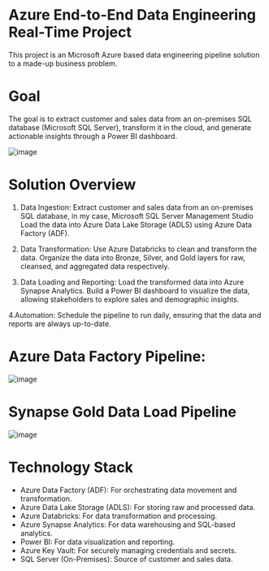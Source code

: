 # Azure End-to-End Data Engineering Real-Time Project
This project is an Microsoft Azure based data engineering pipeline solution to a made-up business problem.

# Goal
The goal is to extract customer and sales data from an on-premises SQL database (Microsoft SQL Server), transform it in the cloud, and generate actionable insights through a Power BI dashboard.

![image](https://github.com/user-attachments/assets/32b632e7-c817-4909-b9cc-e07c93139799)


# Solution Overview

1. Data Ingestion:
Extract customer and sales data from an on-premises SQL database, in my case, Microsoft SQL Server Management Studio
Load the data into Azure Data Lake Storage (ADLS) using Azure Data Factory (ADF).

2. Data Transformation:
Use Azure Databricks to clean and transform the data.
Organize the data into Bronze, Silver, and Gold layers for raw, cleansed, and aggregated data respectively.

3. Data Loading and Reporting:
Load the transformed data into Azure Synapse Analytics.
Build a Power BI dashboard to visualize the data, allowing stakeholders to explore sales and demographic insights.

4.Automation:
Schedule the pipeline to run daily, ensuring that the data and reports are always up-to-date.

# Azure Data Factory Pipeline:

![image](https://github.com/user-attachments/assets/82631415-673d-4de1-9303-21b5c7441445)

# Synapse Gold Data Load Pipeline

![image](https://github.com/user-attachments/assets/bcc677b8-6983-45a9-bda0-164d1bc18fc3)

# Technology Stack
- Azure Data Factory (ADF): For orchestrating data movement and transformation.
- Azure Data Lake Storage (ADLS): For storing raw and processed data.
- Azure Databricks: For data transformation and processing.
- Azure Synapse Analytics: For data warehousing and SQL-based analytics.
- Power BI: For data visualization and reporting.
- Azure Key Vault: For securely managing credentials and secrets.
- SQL Server (On-Premises): Source of customer and sales data.



